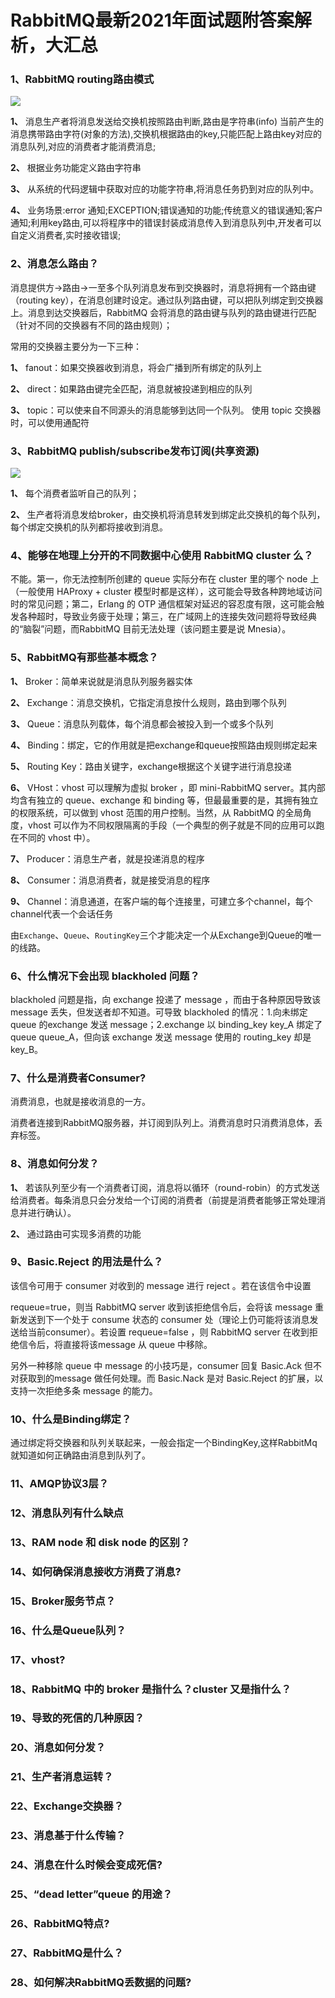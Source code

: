 # RabbitMQ最新2021年面试题附答案解析，大汇总

### 1、RabbitMQ routing路由模式

![](https://gitee.com/souyunkutech/souyunku-home/raw/master/images/souyunku-web/2020/5/2/030/5/35_7.png#alt=35%5C_7.png)

**1、** 消息生产者将消息发送给交换机按照路由判断,路由是字符串(info) 当前产生的消息携带路由字符(对象的方法),交换机根据路由的key,只能匹配上路由key对应的消息队列,对应的消费者才能消费消息;

**2、** 根据业务功能定义路由字符串

**3、** 从系统的代码逻辑中获取对应的功能字符串,将消息任务扔到对应的队列中。

**4、** 业务场景:error 通知;EXCEPTION;错误通知的功能;传统意义的错误通知;客户通知;利用key路由,可以将程序中的错误封装成消息传入到消息队列中,开发者可以自定义消费者,实时接收错误;


### 2、消息怎么路由？

消息提供方->路由->一至多个队列消息发布到交换器时，消息将拥有一个路由键（routing key），在消息创建时设定。通过队列路由键，可以把队列绑定到交换器上。消息到达交换器后，RabbitMQ 会将消息的路由键与队列的路由键进行匹配（针对不同的交换器有不同的路由规则）；

常用的交换器主要分为一下三种：

**1、** fanout：如果交换器收到消息，将会广播到所有绑定的队列上

**2、** direct：如果路由键完全匹配，消息就被投递到相应的队列

**3、** topic：可以使来自不同源头的消息能够到达同一个队列。 使用 topic 交换器时，可以使用通配符


### 3、RabbitMQ publish/subscribe发布订阅(共享资源)

![](https://gitee.com/souyunkutech/souyunku-home/raw/master/images/souyunku-web/2020/5/2/030/5/35_6.png#alt=35%5C_6.png)

**1、** 每个消费者监听自己的队列；

**2、** 生产者将消息发给broker，由交换机将消息转发到绑定此交换机的每个队列，每个绑定交换机的队列都将接收到消息。


### 4、能够在地理上分开的不同数据中心使用 RabbitMQ cluster 么？

不能。第一，你无法控制所创建的 queue 实际分布在 cluster 里的哪个 node 上（一般使用 HAProxy + cluster 模型时都是这样），这可能会导致各种跨地域访问时的常见问题；第二，Erlang 的 OTP 通信框架对延迟的容忍度有限，这可能会触发各种超时，导致业务疲于处理；第三，在广域网上的连接失效问题将导致经典的“脑裂”问题，而RabbitMQ 目前无法处理（该问题主要是说 Mnesia）。


### 5、RabbitMQ有那些基本概念？

**1、** Broker：简单来说就是消息队列服务器实体

**2、** Exchange：消息交换机，它指定消息按什么规则，路由到哪个队列

**3、** Queue：消息队列载体，每个消息都会被投入到一个或多个队列

**4、** Binding：绑定，它的作用就是把exchange和queue按照路由规则绑定起来

**5、** Routing Key：路由关键字，exchange根据这个关键字进行消息投递

**6、** VHost：vhost 可以理解为虚拟 broker ，即 mini-RabbitMQ server。其内部均含有独立的 queue、exchange 和 binding 等，但最最重要的是，其拥有独立的权限系统，可以做到 vhost 范围的用户控制。当然，从 RabbitMQ 的全局角度，vhost 可以作为不同权限隔离的手段（一个典型的例子就是不同的应用可以跑在不同的 vhost 中）。

**7、** Producer：消息生产者，就是投递消息的程序

**8、** Consumer：消息消费者，就是接受消息的程序

**9、** Channel：消息通道，在客户端的每个连接里，可建立多个channel，每个channel代表一个会话任务

由`Exchange`、`Queue`、`RoutingKey`三个才能决定一个从Exchange到Queue的唯一的线路。


### 6、什么情况下会出现 blackholed 问题？

blackholed 问题是指，向 exchange 投递了 message ，而由于各种原因导致该message 丢失，但发送者却不知道。可导致 blackholed 的情况：1.向未绑定 queue 的exchange 发送 message；2.exchange 以 binding_key key_A 绑定了 queue queue_A，但向该 exchange 发送 message 使用的 routing_key 却是 key_B。


### 7、什么是消费者Consumer?

消费消息，也就是接收消息的一方。

消费者连接到RabbitMQ服务器，并订阅到队列上。消费消息时只消费消息体，丢弃标签。


### 8、消息如何分发？

**1、** 若该队列至少有一个消费者订阅，消息将以循环（round-robin）的方式发送给消费者。每条消息只会分发给一个订阅的消费者（前提是消费者能够正常处理消息并进行确认）。

**2、** 通过路由可实现多消费的功能


### 9、Basic.Reject 的用法是什么？

该信令可用于 consumer 对收到的 message 进行 reject 。若在该信令中设置

requeue=true，则当 RabbitMQ server 收到该拒绝信令后，会将该 message 重新发送到下一个处于 consume 状态的 consumer 处（理论上仍可能将该消息发送给当前consumer）。若设置 requeue=false ，则 RabbitMQ server 在收到拒绝信令后，将直接将该message 从 queue 中移除。

另外一种移除 queue 中 message 的小技巧是，consumer 回复 Basic.Ack 但不对获取到的message 做任何处理。而 Basic.Nack 是对 Basic.Reject 的扩展，以支持一次拒绝多条 message 的能力。



### 10、什么是Binding绑定？

通过绑定将交换器和队列关联起来，一般会指定一个BindingKey,这样RabbitMq就知道如何正确路由消息到队列了。


### 11、AMQP协议3层？
### 12、消息队列有什么缺点
### 13、RAM node 和 disk node 的区别？
### 14、如何确保消息接收方消费了消息?
### 15、Broker服务节点？
### 16、什么是Queue队列？
### 17、vhost?
### 18、RabbitMQ 中的 broker 是指什么？cluster 又是指什么？
### 19、导致的死信的几种原因？
### 20、消息如何分发？
### 21、生产者消息运转？
### 22、Exchange交换器？
### 23、消息基于什么传输？
### 24、消息在什么时候会变成死信?
### 25、“dead letter”queue 的用途？
### 26、RabbitMQ特点?
### 27、RabbitMQ是什么？
### 28、如何解决RabbitMQ丢数据的问题?





